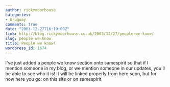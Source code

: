 ```yaml
---
author: rickymoorhouse
categories:
- Uruguay
comments: true
date: "2003-12-27T16:19:00Z"
link: http://blog.rickymoorhouse.co.uk/2003/12/27/people-we-know/
slug: people-we-know
title: People we know!
wordpress_id: 1674
---
```


I've just added a people we know section onto samespirit so that if I mention someone in my blog, or we mention someone in our updates, you'll be able to see who it is! It will be linked properly from here soon, but for now here you go: on this site or on samespirit
